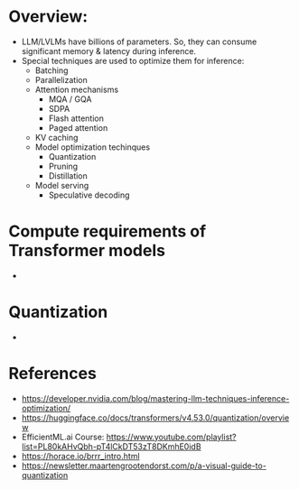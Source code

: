 # Overview:
- LLM/LVLMs have billions of parameters. So, they can consume significant memory & latency during inference.
- Special techniques are used to optimize them for inference:
    - Batching
    - Parallelization
    - Attention mechanisms
        - MQA / GQA
        - SDPA
        - Flash attention
        - Paged attention
    - KV caching
    - Model optimization techinques
        - Quantization
        - Pruning
        - Distillation
    - Model serving
        - Speculative decoding

# Compute requirements of Transformer models
- 

# Quantization
- 

# References
- https://developer.nvidia.com/blog/mastering-llm-techniques-inference-optimization/
- https://huggingface.co/docs/transformers/v4.53.0/quantization/overview
- EfficientML.ai Course: https://www.youtube.com/playlist?list=PL80kAHvQbh-pT4lCkDT53zT8DKmhE0idB
- https://horace.io/brrr_intro.html
- https://newsletter.maartengrootendorst.com/p/a-visual-guide-to-quantization

